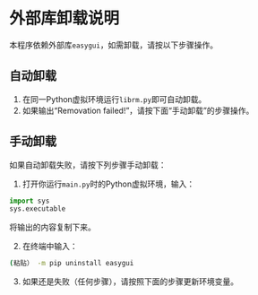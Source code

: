 # 外部库卸载说明

本程序依赖外部库`easygui`，如需卸载，请按以下步骤操作。

## 自动卸载

1. 在同一Python虚拟环境运行`librm.py`即可自动卸载。
2. 如果输出“Removation failed!”，请按下面“手动卸载”的步骤操作。

## 手动卸载

如果自动卸载失败，请按下列步骤手动卸载：

1. 打开你运行`main.py`时的Python虚拟环境，输入：

  ```python
  import sys
  sys.executable
  ```
  
将输出的内容复制下来。

2. 在终端中输入：

  ```bash
  (粘贴） -m pip uninstall easygui
  ```

3. 如果还是失败（任何步骤），请按照下面的步骤更新环境变量。
